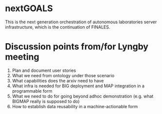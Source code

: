 # nextGOALS
This is the next generation orchestration of autonomous laboratories server infrastructure, which is the continuation of FINALES.

# Discussion points from/for Lyngby meeting

 
1. Plan and document user stories
2. What we need from ontology under those scenario
3. What capabilities does the arxiv need to have
4. What infra is needed for BIG deployment and MAP integration in a programmable form
5. What we need to do for going beyond adhoc demonstration (e.g. what BIGMAP really is supposed to do)
6. How to establish data reusability in a machine-actionable form
